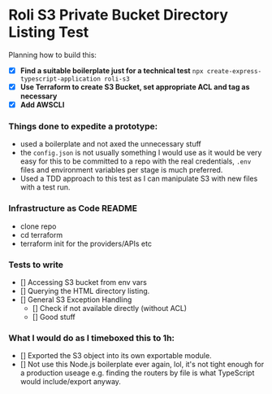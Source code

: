 # Roli S3 Private Bucket Directory Listing Test

Planning how to build this:

- [x] **Find a suitable boilerplate just for a technical test** `npx create-express-typescript-application roli-s3`
- [x] **Use Terraform to create S3 Bucket, set appropriate ACL and tag as necessary**
- [x] **Add AWSCLI**

### Things done to expedite a prototype:

- used a boilerplate and not axed the unnecessary stuff
- the `config.json` is not usually something I would use as it would be very easy for this to be committed to a repo
  with the real credentials, `.env` files and environment variables per stage is much preferred.
- Used a TDD approach to this test as I can manipulate S3 with new files with a test run.

### Infrastructure as Code README

- clone repo
- cd terraform
- terraform init for the providers/APIs etc

### Tests to write

- [] Accessing S3 bucket from env vars
- [] Querying the HTML directory listing.
- [] General S3 Exception Handling
    - [] Check if not available directly (without ACL)
    - [] Good stuff

### What I would do as I timeboxed this to 1h:

- [] Exported the S3 object into its own exportable module.
- [] Not use this Node.js boilerplate ever again, lol, it's not tight enough for a production useage e.g. finding the
  routers by file is what TypeScript would include/export anyway.
